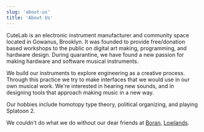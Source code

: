 ```yaml
---
slug: 'about-us'
title: 'About Us'
---
```


CuteLab is an electronic instrument manufacturer and community space located in Gowanus, Brooklyn. It was founded to provide free/donation based workshops to the public on digital art making, programming, and hardware design. During quarantine, we have found a new passion for making hardware and software musical instruments.

We build our instruments to explore engineering as a creative process. Through this practice we try to make interfaces that we would use in our own musical work. We're interested in hearing new sounds, and in designing tools that approach making music in a new way.

Our hobbies include homotopy type theory, political organizing, and playing Splatoon 2.

We couldn't do what we do without our dear friends at [Boran](http://boranrestaurant.com/), [Lowlands](http://lowlandsbar.com/).
